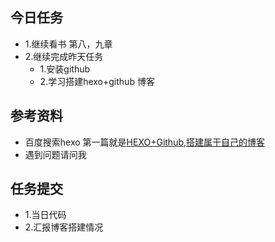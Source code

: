## 今日任务

- 1.继续看书 第八，九章
- 2.继续完成昨天任务
	- 1.安装github
	- 2.学习搭建hexo+github 博客 
## 参考资料

- 百度搜索hexo  第一篇就是<a href="http://www.jianshu.com/p/465830080ea9">HEXO+Github,搭建属于自己的博客</a>
- 遇到问题请问我


## 任务提交
- 1.当日代码
- 2.汇报博客搭建情况